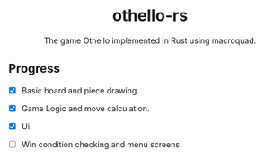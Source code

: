 
<h1 align="center"> othello-rs </h1>

<p align="center" >
The game Othello implemented in Rust using macroquad.
</p>

## Progress
- [x] Basic board and piece drawing.
- [x] Game Logic and move calculation.
- [x] Ui.
- [ ] Win condition checking and menu screens.


